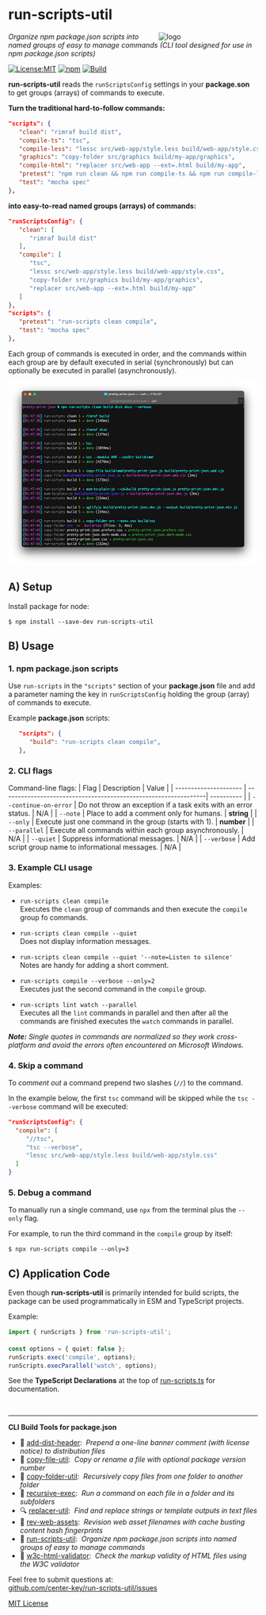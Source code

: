 # run-scripts-util
<img src=https://centerkey.com/graphics/center-key-logo.svg align=right width=200 alt=logo>

_Organize npm package.json scripts into named groups of easy to manage commands (CLI tool designed for use in npm package.json scripts)_

[![License:MIT](https://img.shields.io/badge/License-MIT-blue.svg)](https://github.com/center-key/run-scripts-util/blob/main/LICENSE.txt)
[![npm](https://img.shields.io/npm/v/run-scripts-util.svg)](https://www.npmjs.com/package/run-scripts-util)
[![Build](https://github.com/center-key/run-scripts-util/actions/workflows/run-spec-on-push.yaml/badge.svg)](https://github.com/center-key/run-scripts-util/actions/workflows/run-spec-on-push.yaml)

**run-scripts-util** reads the `runScriptsConfig` settings in your **package.son** to get
groups (arrays) of commands to execute.

**Turn the traditional hard-to-follow commands:**
```json
"scripts": {
   "clean": "rimraf build dist",
   "compile-ts": "tsc",
   "compile-less": "lessc src/web-app/style.less build/web-app/style.css",
   "graphics": "copy-folder src/graphics build/my-app/graphics",
   "compile-html": "replacer src/web-app --ext=.html build/my-app",
   "pretest": "npm run clean && npm run compile-ts && npm run compile-less && npm run graphics && npm run compile-html",
   "test": "mocha spec"
},
```
**into easy-to-read named groups (arrays) of commands:**
```json
"runScriptsConfig": {
   "clean": [
      "rimraf build dist"
   ],
   "compile": [
      "tsc",
      "lessc src/web-app/style.less build/web-app/style.css",
      "copy-folder src/graphics build/my-app/graphics",
      "replacer src/web-app --ext=.html build/my-app"
   ]
},
"scripts": {
   "pretest": "run-scripts clean compile",
   "test": "mocha spec"
},
```
Each group of commands is executed in order, and the commands within each group are by default
executed in serial (synchronously) but can optionally be executed in parallel (asynchronously).

![screenshot](screenshot.png)

## A) Setup
Install package for node:
```shell
$ npm install --save-dev run-scripts-util
```

## B) Usage
### 1. npm package.json scripts
Use `run-scripts` in the `"scripts"` section of your **package.json** file and add a
parameter naming the key in `runScriptsConfig` holding the group (array) of commands to
execute.

Example **package.json** scripts:
```json
   "scripts": {
      "build": "run-scripts clean compile",
   },
```

### 2. CLI flags
Command-line flags:
| Flag                  | Description                                                     | Value      |
| --------------------- | ----------------------------------------------------------------| ---------- |
| `--continue-on-error` | Do not throw an exception if a task exits with an error status. | N/A        |
| `--note`              | Place to add a comment only for humans.                         | **string** |
| `--only`              | Execute just one command in the group (starts with 1).          | **number** |
| `--parallel`          | Execute all commands within each group asynchronously.          | N/A        |
| `--quiet`             | Suppress informational messages.                                | N/A        |
| `--verbose`           | Add script group name to informational messages.                | N/A        |

### 3. Example CLI usage
Examples:
   - `run-scripts clean compile`<br>
   Executes the `clean` group of commands and then execute the `compile` group fo commands.

   - `run-scripts clean compile --quiet`<br>
   Does not display information messages.

   - `run-scripts clean compile --quiet '--note=Listen to silence'`<br>
   Notes are handy for adding a short comment.

   - `run-scripts compile --verbose --only=2`<br>
   Executes just the second command in the `compile` group.

   - `run-scripts lint watch --parallel`<br>
   Executes all the `lint` commands in parallel and then after all the commands are finished executes
   the `watch` commands in parallel.

_**Note:** Single quotes in commands are normalized so they work cross-platform and avoid the errors often encountered on Microsoft Windows._

### 4. Skip a command
To _comment out_ a command prepend two slashes (`//`) to the command.

In the example below, the first `tsc` command will be skipped while the `tsc --verbose` command will be executed:
 ```json
"runScriptsConfig": {
   "compile": [
      "//tsc",
      "tsc --verbose",
      "lessc src/web-app/style.less build/web-app/style.css"
   ]
}
```

### 5. Debug a command
To manually run a single command, use `npx` from the terminal plus the `--only` flag.

For example, to run the third command in the `compile` group by itself:
```shell
$ npx run-scripts compile --only=3
```

## C) Application Code
Even though **run-scripts-util** is primarily intended for build scripts, the package can be used programmatically in ESM and TypeScript projects.

Example:
``` typescript
import { runScripts } from 'run-scripts-util';

const options = { quiet: false };
runScripts.exec('compile', options);
runScripts.execParallel('watch', options);
```

See the **TypeScript Declarations** at the top of [run-scripts.ts](run-scripts.ts) for documentation.

<br>

---
**CLI Build Tools for package.json**
   - 🎋 [add-dist-header](https://github.com/center-key/add-dist-header):&nbsp; _Prepend a one-line banner comment (with license notice) to distribution files_
   - 📄 [copy-file-util](https://github.com/center-key/copy-file-util):&nbsp; _Copy or rename a file with optional package version number_
   - 📂 [copy-folder-util](https://github.com/center-key/copy-folder-util):&nbsp; _Recursively copy files from one folder to another folder_
   - 🪺 [recursive-exec](https://github.com/center-key/recursive-exec):&nbsp; _Run a command on each file in a folder and its subfolders_
   - 🔍 [replacer-util](https://github.com/center-key/replacer-util):&nbsp; _Find and replace strings or template outputs in text files_
   - 🔢 [rev-web-assets](https://github.com/center-key/rev-web-assets):&nbsp; _Revision web asset filenames with cache busting content hash fingerprints_
   - 🚆 [run-scripts-util](https://github.com/center-key/run-scripts-util):&nbsp; _Organize npm package.json scripts into named groups of easy to manage commands_
   - 🚦 [w3c-html-validator](https://github.com/center-key/w3c-html-validator):&nbsp; _Check the markup validity of HTML files using the W3C validator_

Feel free to submit questions at:<br>
[github.com/center-key/run-scripts-util/issues](https://github.com/center-key/run-scripts-util/issues)

[MIT License](LICENSE.txt)
